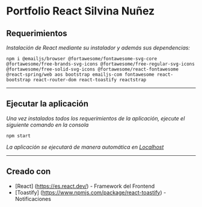 # Portfolio React Silvina Nuñez


## Requerimientos

*Instalación de React mediante su instalador y además sus dependencias:*

```
npm i @emailjs/browser @fortawesome/fontawesome-svg-core @fortawesome/free-brands-svg-icons @fortawesome/free-regular-svg-icons @fortawesome/free-solid-svg-icons @fortawesome/react-fontawesome @react-spring/web aos bootstrap emailjs-com fontawesome react-bootstrap react-router-dom react-toastify reactstrap
```
___

## Ejecutar la aplicación

*Una vez instalados todos los requerimientos de la aplicación, ejecute el siguiente comando en la consola*

```
npm start
```
*La aplicación se ejecutará de manera automática en [Localhost](http://localhost:3000"Localhost")*

___

## Creado con

* [React] (https://es.react.dev/) - Framework del Frontend
* [Toastify] (https://www.npmjs.com/package/react-toastify) - Notificaciones